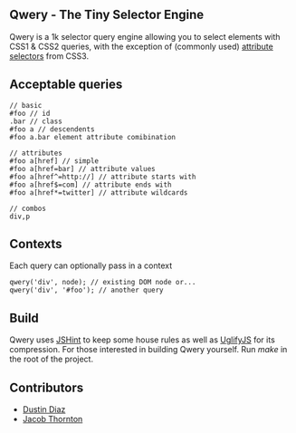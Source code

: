 Qwery - The Tiny Selector Engine
-----
<!-- See the [original post](http://dustindiaz.com/qwery) for introduction de -->
Qwery is a 1k selector query engine allowing you to select elements with CSS1 & CSS2 queries, with the exception of (commonly used) [attribute selectors](http://www.w3.org/TR/css3-selectors/#attribute-selectors) from CSS3.

Acceptable queries
---------------

    // basic
    #foo // id
    .bar // class
    #foo a // descendents
    #foo a.bar element attribute comibination

    // attributes
    #foo a[href] // simple
    #foo a[href=bar] // attribute values
    #foo a[href^=http://] // attribute starts with
    #foo a[href$=com] // attribute ends with
    #foo a[href*=twitter] // attribute wildcards

    // combos
    div,p

Contexts
-------
Each query can optionally pass in a context

    qwery('div', node); // existing DOM node or...
    qwery('div', '#foo'); // another query

Build
-----
Qwery uses [JSHint](http://www.jshint.com/) to keep some house rules as well as [UglifyJS](https://github.com/mishoo/UglifyJS) for its compression. For those interested in building Qwery yourself. Run *make* in the root of the project.

Contributors
-------
  * [Dustin Diaz](https://github.com/polvero)
  * [Jacob Thornton](https://github.com/jacobthornton)
